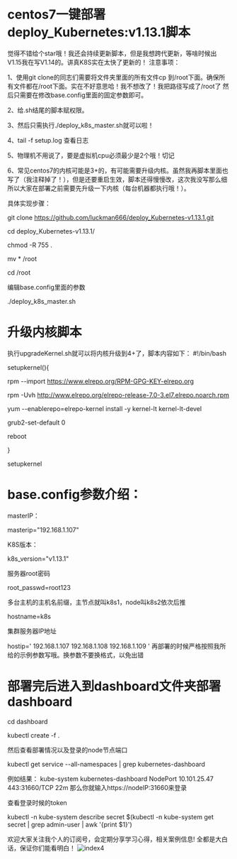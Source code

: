 # centos7一键部署deploy_Kubernetes:v1.13.1脚本


觉得不错给个star哦！我还会持续更新脚本，但是我想跨代更新，等啥时候出V1.15我在写V1.14的。讲真K8S实在太快了更新的！
注意事项：

1、使用git clone的同志们需要将文件夹里面的所有文件cp 到/root下面。确保所有文件都在/root下面。实在不好意思哈！我不想改了！我把路径写成了/root了
然后只需要在修改base.config里面的固定参数即可。

2、给.sh结尾的脚本赋权限。

3、然后只需执行./deploy_k8s_master.sh就可以啦！

4、tail -f setup.log 查看日志

5、物理机不用说了，要是虚拟机cpu必须最少是2个哦！切记

6、常见centos7的内核可能是3+的，有可能需要升级内核。虽然我再脚本里面也写了（我注释掉了！），但是还要重启生效，脚本还得慢慢改，这次我没写那么细
所以大家在部署之前需要先升级一下内核（每台机器都执行哦！）。

具体实现步骤：

git clone https://github.com/luckman666/deploy_Kubernetes-v1.13.1.git

cd deploy_Kubernetes-v1.13.1/

chmod -R 755 .

mv * /root

cd /root

编辑base.config里面的参数

./deploy_k8s_master.sh

# 升级内核脚本

执行upgradeKernel.sh就可以将内核升级到4+了，脚本内容如下：
#!/bin/bash

setupkernel(){

 rpm --import https://www.elrepo.org/RPM-GPG-KEY-elrepo.org
 
 rpm -Uvh http://www.elrepo.org/elrepo-release-7.0-3.el7.elrepo.noarch.rpm
 
 yum --enablerepo=elrepo-kernel install -y kernel-lt kernel-lt-devel
 
 grub2-set-default 0
 
 reboot
 
}

setupkernel

# base.config参数介绍：

masterIP：

masterip="192.168.1.107"

K8S版本：

k8s_version="v1.13.1"

服务器root密码

root_passwd=root123

多台主机的主机名前缀，主节点就叫k8s1，node叫k8s2依次后推

hostname=k8s

集群服务器IP地址

hostip='
192.168.1.107
192.168.1.108
192.168.1.109
'
再部署的时候严格按照我所给的示例参数写哦。换参数不要换格式，以免出错

# 部署完后进入到dashboard文件夹部署dashboard

cd dashboard

kubectl create -f .

然后查看部署情况以及登录的node节点端口

kubectl get service --all-namespaces | grep kubernetes-dashboard

例如结果：
kube-system   kubernetes-dashboard   NodePort    10.101.25.47   <none>        443:31660/TCP   22m
那么你就输入https://nodeIP:31660来登录
	
查看登录时候的token

kubectl -n kube-system describe secret $(kubectl -n kube-system get secret | grep admin-user | awk '{print $1}')

欢迎大家关注我个人的订阅号，会定期分享学习心得，相关案例信息!
全都是大白话，保证你们能看明白！
![index4](https://github.com/luckman666/devops_kkit/blob/master/gzh.jpg)


